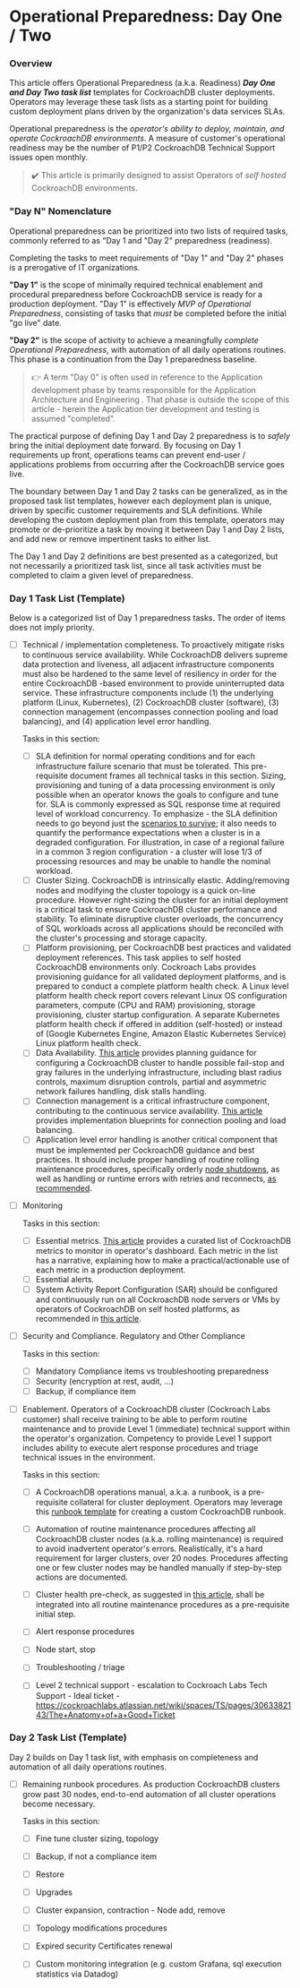 # Operational Preparedness: Day One / Two

### Overview

This article offers Operational Preparedness (a.k.a. Readiness) ***Day One and Day Two task list*** templates for CockroachDB cluster deployments. Operators may leverage these task lists as a starting point for building custom deployment plans driven by the organization's data services SLAs.

Operational preparedness is the *operator's ability to deploy, maintain, and operate CockroachDB environments*. A measure of customer's operational readiness may be the number of P1/P2 CockroachDB Technical Support issues open monthly. 

> ✔️  This article is primarily designed to assist Operators of *self hosted* CockroachDB environments.



### "Day N" Nomenclature

Operational preparedness can be prioritized into two lists of required tasks, commonly referred to as "Day 1 and "Day 2" preparedness (readiness).

Completing the tasks to meet requirements of "Day 1" and "Day 2" phases is a prerogative of IT organizations.

**"Day 1"** is the scope of minimally required technical enablement and procedural preparedness before CockroachDB service is ready for a production deployment. "Day 1" is effectively *MVP of Operational Preparedness*, consisting of tasks that *must* be completed before the initial "go live" date.

**"Day 2"** is the scope of activity to achieve a meaningfully *complete Operational Preparedness*, with automation of all daily operations routines. This phase is a continuation from the Day 1 preparedness baseline.



>  👉  A term "Day 0" is often used in reference to the Application development phase by teams responsible for the Application Architecture and Engineering . That phase is outside the scope of this article - herein the Application tier development and testing is assumed "completed".



The practical purpose of defining Day 1 and Day 2 preparedness is to *safely* bring the initial deployment date forward. By focusing on Day 1 requirements up front, operations teams can prevent end-user / applications problems from occurring after the CockroachDB service goes live.

The boundary between Day 1 and Day 2 tasks can be generalized, as in the proposed task list templates, however each deployment plan is unique, driven by specific customer requirements and SLA definitions. While developing the custom deployment plan from this template, operators may promote or de-prioritize a task by moving it between Day 1 and Day 2 lists, and add new or remove impertinent tasks to either list.

The Day 1 and Day 2 definitions are best presented as a categorized, but not necessarily a prioritized task list, since all task activities must be completed to claim a given level of preparedness.



### Day 1 Task List (Template)

Below is a categorized list of Day 1 preparedness tasks. The order of items does not imply priority.



- [ ] Technical / implementation completeness. To proactively mitigate risks to continuous service availability. While CockroachDB delivers supreme data protection and liveness, all adjacent infrastructure components must also be hardened to the same level of resiliency in order for the entire CockroachDB -based environment to provide uninterrupted data service. These infrastructure components include (1) the underlying platform (Linux, Kubernetes), (2) CockroachDB cluster (software), (3) connection management (encompasses connection pooling and load balancing), and (4) application level error handling.

  Tasks in this section:

  - [ ] SLA definition for normal operating conditions and for each infrastructure failure scenario that must be tolerated. This pre-requisite document frames all technical tasks in this section. Sizing, provisioning and tuning of a data processing environment is only possible when an operator knows the goals to configure and tune for. SLA is commonly expressed as SQL response time at required level of workload concurrency. To emphasize - the SLA definition needs to go beyond just the [scenarios to survive](https://bramgruneir.github.io/); it also needs to quantify the performance expectations when a cluster is in a degraded configuration. For illustration, in case of a regional failure in a common 3 region configuration - a cluster will lose 1/3 of processing resources and may be unable to handle the nominal workload.
  - [ ] Cluster Sizing. CockroachDB is intrinsically elastic. Adding/removing nodes and modifying the cluster topology is a quick on-line procedure. However right-sizing the cluster for an initial deployment is a critical task to ensure CockroachDB cluster performance and stability. To eliminate disruptive cluster overloads, the concurrency of SQL workloads across all applications should be reconciled with the cluster's processing and storage capacity.
  - [ ] Platform provisioning, per CockroachDB best practices and validated deployment references. This task applies to self hosted CockroachDB environments only. Cockroach Labs provides provisioning guidance for all validated deployment platforms, and is prepared to conduct a complete platform health check. A Linux level platform health check report covers relevant Linux OS configuration parameters, compute (CPU and RAM) provisioning, storage provisioning, cluster startup configuration. A separate Kubernetes platform health check if offered in addition (self-hosted) or instead of (Google Kubernetes Engine, Amazon Elastic Kubernetes Service) Linux platform health check.
  - [ ] Data Availability. [This article](./data-availability.md) provides planning guidance for configuring a CockroachDB cluster to handle possible fail-stop and gray failures in the underlying infrastructure, including blast radius controls, maximum disruption controls, partial and asymmetric network failures handling, disk stalls handling.
  - [ ] Connection management is a critical infrastructure component, contributing to the continuous service availability. [This article](./connection-management.md) provides implementation blueprints for connection pooling and load balancing.
  - [ ] Application level error handling is another critical component that must be implemented per CockroachDB guidance and best practices. It should include proper handling of routine rolling maintenance procedures, specifically orderly [node shutdowns](../routine-maintenance/node-stop.md#avoiding-application-service-interruptions-due-to-node-shutdown), as well as handling or runtime errors with retries and reconnects, [as recommended](https://www.cockroachlabs.com/docs/stable/transaction-retry-error-reference).

- [ ] Monitoring
  
  Tasks in this section:
  
  - [ ] Essential metrics. [This article](../monitoring-alerts/monitoring-dashboard-custom.md) provides a curated list of CockroachDB metrics to monitor in operator's dashboard. Each metric in the list has a narrative, explaining how to make a practical/actionable use of each metric in a production deployment.
  - [ ] Essential alerts.
  - [ ] System Activity Report Configuration (SAR) should be configured and continuously run on all CockroachDB node servers or VMs by operators of CockroachDB on self hosted platforms, as recommended in [this article](../monitoring-alerts/sar.md).
  
- [ ] Security and Compliance. Regulatory and Other Compliance
  
  Tasks in this section:
  
  - [ ] Mandatory Compliance items vs troubleshooting preparedness
  - [ ] Security (encryption at rest, audit, ...)
  - [ ] Backup, if compliance item
  
- [ ] Enablement. Operators of a CockroachDB cluster (Cockroach Labs customer) shall receive training to be able to perform routine maintenance and to provide Level 1 (immediate) technical support within the operator's organization. Competency to provide Level 1 support includes ability to execute alert response procedures and triage technical issues in the environment.
  
  Tasks in this section:
  
  - [ ] A CockroachDB operations manual, a.k.a. a runbook, is a pre-requisite collateral for cluster deployment. Operators  may leverage this [runbook template](https://github.com/cockroachlabs/cockroachdb-runbook-template) for creating a custom CockroachDB runbook.
  - [ ] Automation of routine maintenance procedures affecting all CockroachDB cluster nodes (a.k.a. rolling maintenance) is required to avoid inadvertent operator's errors. Realistically, it's a hard requirement for larger clusters, over 20 nodes. Procedures affecting one or few cluster nodes may be handled manually if step-by-step actions are documented.
  - [ ] Cluster health pre-check, as suggested in [this article](../routine-maintenance/maintenance-pre-check.md), shall be integrated into all routine maintenance procedures as a pre-requisite initial step.
  - [ ] Alert response procedures
  - [ ] Node start, stop
  - [ ] Troubleshooting / triage
  - [ ] Level 2 technical support - escalation to Cockroach Labs Tech Support - Ideal ticket - https://cockroachlabs.atlassian.net/wiki/spaces/TS/pages/3063382143/The+Anatomy+of+a+Good+Ticket






### Day 2 Task List (Template)

Day 2 builds on Day 1 task list, with emphasis on completeness and automation of all daily operations routines.



- [ ] Remaining runbook procedures. As production CockroachDB clusters grow past 30 nodes, end-to-end automation of all cluster operations become necessary.

  Tasks in this section:

  - [ ] Fine tune cluster sizing, topology
  - [ ] Backup, if not a compliance item
  - [ ] Restore
  - [ ] Upgrades
  - [ ] Cluster expansion, contraction - Node add, remove
  - [ ] Topology modifications procedures
  - [ ] Expired security Certificates renewal
  - [ ] Custom monitoring integration (e.g. custom Grafana, sql execution statistics via Datadog)


